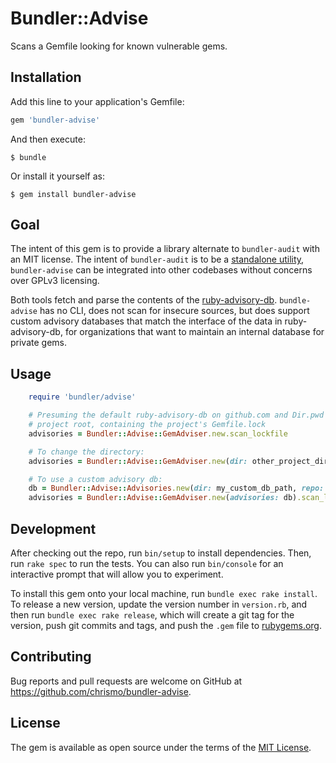 # Bundler::Advise

Scans a Gemfile looking for known vulnerable gems.

## Installation

Add this line to your application's Gemfile:

```ruby
gem 'bundler-advise'
```

And then execute:

    $ bundle

Or install it yourself as:

    $ gem install bundler-advise

## Goal

The intent of this gem is to provide a library alternate to `bundler-audit` with an MIT license. The intent of
`bundler-audit` is to be a [standalone utility](https://github.com/rubysec/bundler-audit/issues/9),
`bundler-advise` can be integrated into other codebases without concerns over GPLv3 licensing.

Both tools fetch and parse the contents of the [ruby-advisory-db](rubysec/ruby-advisory-db.git). `bundle-advise`
has no CLI, does not scan for insecure sources, but does support custom advisory databases that match the interface
of the data in ruby-advisory-db, for organizations that want to maintain an internal database for private gems.

## Usage

```ruby
    require 'bundler/advise'

    # Presuming the default ruby-advisory-db on github.com and Dir.pwd is set to
    # project root, containing the project's Gemfile.lock
    advisories = Bundler::Advise::GemAdviser.new.scan_lockfile

    # To change the directory:
    advisories = Bundler::Advise::GemAdviser.new(dir: other_project_dir).scan_lockfile

    # To use a custom advisory db:
    db = Bundler::Advise::Advisories.new(dir: my_custom_db_path, repo: custom_git_url)
    advisories = Bundler::Advise::GemAdviser.new(advisories: db).scan_lockfile
```

## Development

After checking out the repo, run `bin/setup` to install dependencies. Then, run `rake spec` to run the tests. You can also run `bin/console` for an interactive prompt that will allow you to experiment.

To install this gem onto your local machine, run `bundle exec rake install`. To release a new version, update the version number in `version.rb`, and then run `bundle exec rake release`, which will create a git tag for the version, push git commits and tags, and push the `.gem` file to [rubygems.org](https://rubygems.org).

## Contributing

Bug reports and pull requests are welcome on GitHub at https://github.com/chrismo/bundler-advise.


## License

The gem is available as open source under the terms of the [MIT License](http://opensource.org/licenses/MIT).

